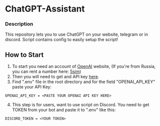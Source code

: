 # ChatGPT-Assistant

### Description
This repository lets you to use ChatGPT on your website, telegram or in discord. Script contains config to easily setup the script!

## How to Start

1. To start you need an account of [OpenAI](https://openai.com/) website, (If you're from Russia, you can rent a number here: [5sim](https://5sim.net))
2. Then you will need to get and API key [here](https://platform.openai.com/account/api-keys).
3. Find ".env" file in the root directory and for the field "OPENAI_API_KEY" paste your API Key:
```
OPENAI_API_KEY = <PASTE YOUR OPENAI API KEY HERE>
```
4. This step is for users, want to use script on Discord. You need to get TOKEN from your bot and paste it to ".env" like this:
```
DISCORD_TOKEN = <YOUR TOKEN>
```
